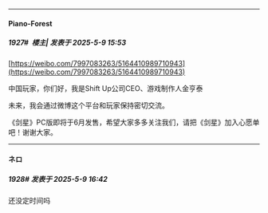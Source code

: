 ﻿
*****

####  Piano-Forest  
##### 1927#         楼主| 发表于 2025-5-9 15:53

[https://weibo.com/7997083263/5164410989710943](https://weibo.com/7997083263/5164410989710943)

中国玩家，你们好，我是Shift Up公司CEO、游戏制作人金亨泰

未来，我会通过微博这个平台和玩家保持密切交流。

《剑星》PC版即将于6月发售，希望大家多多关注我们，请把《剑星》加入心愿单吧！谢谢大家。 


*****

####  ネロ  
##### 1928#       发表于 2025-5-9 16:42

还没定时间吗

